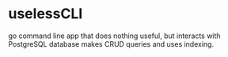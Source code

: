 # uselessCLI
go command line app that does nothing useful, but interacts with PostgreSQL database makes CRUD queries and uses indexing.
